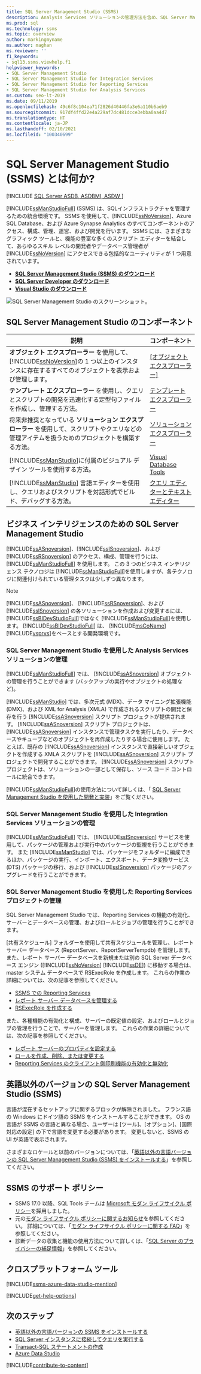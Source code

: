 ```yaml
---
title: SQL Server Management Studio (SSMS)
description: Analysis Services ソリューションの管理方法を含め、SQL Server Management Studio (SSMS) と SMMS で行える機能の詳細について説明します。
ms.prod: sql
ms.technology: ssms
ms.topic: overview
author: markingmyname
ms.author: maghan
ms.reviewer: ''
f1_keywords:
- sql13.ssms.viewhelp.f1
helpviewer_keywords:
- SQL Server Management Studio
- SQL Server Management Studio for Integration Services
- SQL Server Management Studio for Reporting Services
- SQL Server Management Studio for Analysis Services
ms.custom: seo-lt-2019
ms.date: 09/11/2019
ms.openlocfilehash: 49c6f8c104ea71f2826d40446fa3e6a110b6aeb9
ms.sourcegitcommit: 917df4ffd22e4a229af7dc481dcce3ebba0aa4d7
ms.translationtype: HT
ms.contentlocale: ja-JP
ms.lasthandoff: 02/10/2021
ms.locfileid: "100340699"
---
```

# <a name="what-is-sql-server-management-studio-ssms"></a>SQL Server Management Studio (SSMS) とは何か?

[!INCLUDE [SQL Server ASDB, ASDBMI, ASDW ](../includes/applies-to-version/sql-asdb-asdbmi-asa.md)]

[!INCLUDE[ssManStudioFull](../includes/ssmanstudiofull-md.md)] (SSMS) は、SQLインフラストラクチャを管理するための統合環境です。 SSMS を使用して、[!INCLUDE[ssNoVersion](../includes/ssnoversion-md.md)]、Azure SQL Database、および Azure Synapse Analytics のすべてコンポーネントのアクセス、構成、管理、運営、および開発を行います。 SSMS には、さまざまなグラフィック ツールと、機能の豊富な多くのスクリプト エディターを結合して、あらゆるスキル レベルの開発者やデータベース管理者が [!INCLUDE[ssNoVersion](../includes/ssnoversion-md.md)] にアクセスできる包括的なユーティリティが 1 つ用意されています。

- [**SQL Server Management Studio (SSMS) のダウンロード**](download-sql-server-management-studio-ssms.md)
- [**SQL Server Developer のダウンロード**](https://my.visualstudio.com/Downloads?q=SQL%20Server%20Developer)
- [**Visual Studio のダウンロード**](https://www.visualstudio.com/downloads/)

![SQL Server Management Studio のスクリーンショット。](media/sql-server-management-studio-ssms/ssms.png)

## <a name="sql-server-management-studio-components"></a>SQL Server Management Studio のコンポーネント  
  
|説明|コンポーネント|  
|---------------|---------|  
|**オブジェクト エクスプローラー** を使用して、 [!INCLUDE[ssNoVersion](../includes/ssnoversion-md.md)]の 1 つ以上のインスタンスに存在するすべてのオブジェクトを表示および管理します。|[[オブジェクト エクスプローラー]](../ssms/object/object-explorer.md)|  
|**テンプレート エクスプローラー** を使用し、クエリとスクリプトの開発を迅速化する定型句ファイルを作成し、管理する方法。|[テンプレート エクスプローラー](../ssms/template/template-explorer.md)|  
|将来非推奨となっている **ソリューション エクスプローラー** を使用して、スクリプトやクエリなどの管理アイテムを扱うためのプロジェクトを構築する方法。|[ソリューション エクスプローラー](../ssms/solution/solution-explorer.md)|  
|[!INCLUDE[ssManStudio](../includes/ssmanstudio-md.md)]に付属のビジュアル デザイン ツールを使用する方法。|[Visual Database Tools](../ssms/visual-db-tools/visual-database-tools.md)|  
|[!INCLUDE[ssManStudio](../includes/ssmanstudio-md.md)] 言語エディターを使用し、クエリおよびスクリプトを対話形式でビルド、デバッグする方法。|[クエリ エディターとテキスト エディター](./f1-help/database-engine-query-editor-sql-server-management-studio.md)

## <a name="sql-server-management-studio-for-business-intelligence"></a>ビジネス インテリジェンスのための SQL Server Management Studio

[!INCLUDE[ssASnoversion](../includes/ssasnoversion_md.md)]、[!INCLUDE[ssISnoversion](../includes/ssisnoversion-md.md)]、および [!INCLUDE[ssRSnoversion](../includes/ssrsnoversion-md.md)] のアクセス、構成、管理を行うには、[!INCLUDE[ssManStudioFull](../includes/ssmanstudiofull-md.md)] を使用します。 この 3 つのビジネス インテリジェンス テクノロジは [!INCLUDE[ssManStudioFull](../includes/ssmanstudiofull-md.md)]を使用しますが、各テクノロジに関連付けられている管理タスクは少しずつ異なります。

> [!NOTE]
> [!INCLUDE[ssASnoversion](../includes/ssasnoversion_md.md)]、 [!INCLUDE[ssRSnoversion](../includes/ssrsnoversion-md.md)]、および [!INCLUDE[ssISnoversion](../includes/ssisnoversion-md.md)] の各ソリューションを作成および変更するには、 [!INCLUDE[ssBIDevStudioFull](../includes/ssbidevstudiofull_md.md)]ではなく [!INCLUDE[ssManStudioFull](../includes/ssmanstudiofull-md.md)]を使用します。 [!INCLUDE[ssBIDevStudioFull](../includes/ssbidevstudiofull_md.md)] は、 [!INCLUDE[msCoName](../includes/msconame_md.md)][!INCLUDE[vsprvs](../includes/vsprvs-md.md)]をベースとする開発環境です。

### <a name="managing-analysis-services-solutions-using-sql-server-management-studio"></a>SQL Server Management Studio を使用した Analysis Services ソリューションの管理

[!INCLUDE[ssManStudioFull](../includes/ssmanstudiofull-md.md)] では、 [!INCLUDE[ssASnoversion](../includes/ssasnoversion_md.md)] オブジェクトの管理を行うことができます (バックアップの実行やオブジェクトの処理など)。

[!INCLUDE[ssManStudio](../includes/ssmanstudio-md.md)] では、多次元式 (MDX)、データ マイニング拡張機能 (DMX)、および XML for Analysis (XMLA) で作成されるスクリプトの開発と保存を行う [!INCLUDE[ssASnoversion](../includes/ssasnoversion_md.md)] スクリプト プロジェクトが提供されます。 [!INCLUDE[ssASnoversion](../includes/ssasnoversion_md.md)] スクリプト プロジェクトは、 [!INCLUDE[ssASnoversion](../includes/ssasnoversion_md.md)] インスタンスで管理タスクを実行したり、データベースやキューブなどのオブジェクトを再作成したりする場合に使用します。 たとえば、既存の [!INCLUDE[ssASnoversion](../includes/ssasnoversion_md.md)] インスタンスで直接新しいオブジェクトを作成する XMLA スクリプトを [!INCLUDE[ssASnoversion](../includes/ssasnoversion_md.md)] スクリプト プロジェクトで開発することができます。 [!INCLUDE[ssASnoversion](../includes/ssasnoversion_md.md)] スクリプト プロジェクトは、ソリューションの一部として保存し、ソース コード コントロールに統合できます。
  
[!INCLUDE[ssManStudioFull](../includes/ssmanstudiofull-md.md)]の使用方法について詳しくは、「 [SQL Server Management Studio を使用した開発と実装](/analysis-services/instances/analysis-services-scripts-project-in-sql-server-management-studio)」をご覧ください。
  
### <a name="managing-integration-services-solutions-using-sql-server-management-studio"></a>SQL Server Management Studio を使用した Integration Services ソリューションの管理

[!INCLUDE[ssManStudioFull](../includes/ssmanstudiofull-md.md)] では、 [!INCLUDE[ssISnoversion](../includes/ssisnoversion-md.md)] サービスを使用して、パッケージの管理および実行中のパッケージの監視を行うことができます。 また [!INCLUDE[ssManStudio](../includes/ssmanstudio-md.md)] では、パッケージをフォルダーに編成できるほか、パッケージの実行、インポート、エクスポート、データ変換サービス (DTS) パッケージの移行、および [!INCLUDE[ssISnoversion](../includes/ssisnoversion-md.md)] パッケージのアップグレードを行うことができます。

### <a name="managing-reporting-services-projects-using-sql-server-management-studio"></a>SQL Server Management Studio を使用した Reporting Services プロジェクトの管理

SQL Server Management Studio では、Reporting Services の機能の有効化、サーバーとデータベースの管理、およびロールとジョブの管理を行うことができます。

[共有スケジュール] フォルダーを使用して共有スケジュールを管理し、レポート サーバー データベース (ReportServer、ReportServerTempdb) を管理します。 また、レポート サーバー データベースを新規または別の SQL Server データベース エンジン ([!INCLUDE[ssNoVersion](../includes/ssnoversion-md.md)] [!INCLUDE[ssDE](../includes/ssde_md.md)]) に移動する場合は、master システム データベースで RSExecRole を作成します。 これらの作業の詳細については、次の記事を参照してください。  

- [SSMS での Reporting Services](../reporting-services/tools/reporting-services-in-sql-server-management-studio-ssrs.md)
- [レポート サーバー データベースを管理する](../reporting-services/report-server/administer-a-report-server-database-ssrs-native-mode.md)
- [RSExecRole を作成する](../reporting-services/security/create-the-rsexecrole.md)

また、各種機能の有効化と構成、サーバーの既定値の設定、およびロールとジョブの管理を行うことで、サーバーを管理します。 これらの作業の詳細については、次の記事を参照してください。

- [レポート サーバーのプロパティを設定する](../reporting-services/tools/set-report-server-properties-management-studio.md)
- [ロールを作成、削除、または変更する](../reporting-services/security/role-definitions-create-delete-or-modify.md)
- [Reporting Services のクライアント側印刷機能の有効化と無効化](../reporting-services/report-server/enable-and-disable-client-side-printing-for-reporting-services.md)

## <a name="non-english-language-versions-of-sql-server-management-studio-ssms"></a>英語以外のバージョンの SQL Server Management Studio (SSMS)

言語が混在するセットアップに関するブロックが解除されました。 フランス語の Windows にドイツ語の SSMS をインストールすることができます。 OS の言語が SSMS の言語と異なる場合、ユーザーは [ツール]、[オプション]、[国際対応の設定] の下で言語を変更する必要があります。 変更しないと、SSMS の UI が英語で表示されます。

さまざまなロケールと以前のバージョンについては、「[英語以外の言語バージョンの SQL Server Management Studio (SSMS) をインストールする](install-other-languages.md)」を参照してください。

## <a name="support-policy-for-ssms"></a>SSMS のサポート ポリシー

- SSMS 17.0 以降、SQL Tools チームは [Microsoft モダン ライフサイクル ポリシー](https://support.microsoft.com/help/30881/modern-lifecycle-policy)を採用しました。
- 元の[モダン ライフサイクル ポリシーに関するお知らせ](https://support.microsoft.com/help/447912/announcing-microsoft-modern-lifecycle-policy)を参照してください。 詳細については、「[モダン ライフサイクル ポリシーに関する FAQ](https://support.microsoft.com/help/30882/modern-lifecycle-policy-faq)」を参照してください。
- 診断データの収集と機能の使用方法について詳しくは、「[SQL Server のプライバシーの補足情報](../sql-server/sql-server-privacy.md)」を参照してください。

## <a name="cross-platform-tool"></a>クロスプラットフォーム ツール

[!INCLUDE[ssms-azure-data-studio-mention](../includes/ssms-azure-data-studio-mention.md)]

[!INCLUDE[get-help-options](../includes/paragraph-content/get-help-options.md)]

## <a name="next-steps"></a>次のステップ

- [英語以外の言語バージョンの SSMS をインストールする](install-other-languages.md)
- [SQL Server インスタンスに接続してクエリを実行する](./quickstarts/ssms-connect-query-sql-server.md)
- [Transact-SQL ステートメントの作成](../t-sql/tutorial-writing-transact-sql-statements.md)
- [Azure Data Studio](../azure-data-studio/what-is-azure-data-studio.md)

[!INCLUDE[contribute-to-content](../includes/paragraph-content/contribute-to-content.md)]
